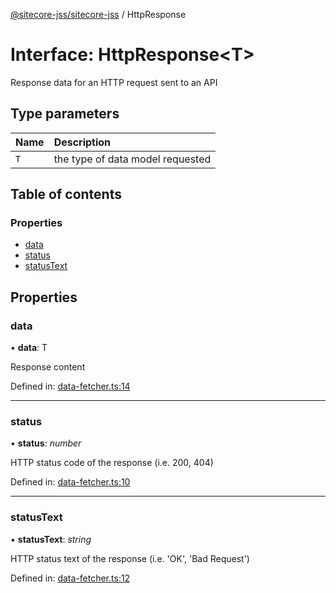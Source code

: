 [@sitecore-jss/sitecore-jss](../README.md) / HttpResponse

# Interface: HttpResponse<T\>

Response data for an HTTP request sent to an API

## Type parameters

| Name | Description |
| :------ | :------ |
| `T` | the type of data model requested |

## Table of contents

### Properties

- [data](httpresponse.md#data)
- [status](httpresponse.md#status)
- [statusText](httpresponse.md#statustext)

## Properties

### data

• **data**: T

Response content

Defined in: [data-fetcher.ts:14](https://github.com/Sitecore/jss/blob/cea3ba4f/packages/sitecore-jss/src/data-fetcher.ts#L14)

___

### status

• **status**: *number*

HTTP status code of the response (i.e. 200, 404)

Defined in: [data-fetcher.ts:10](https://github.com/Sitecore/jss/blob/cea3ba4f/packages/sitecore-jss/src/data-fetcher.ts#L10)

___

### statusText

• **statusText**: *string*

HTTP status text of the response (i.e. 'OK', 'Bad Request')

Defined in: [data-fetcher.ts:12](https://github.com/Sitecore/jss/blob/cea3ba4f/packages/sitecore-jss/src/data-fetcher.ts#L12)
